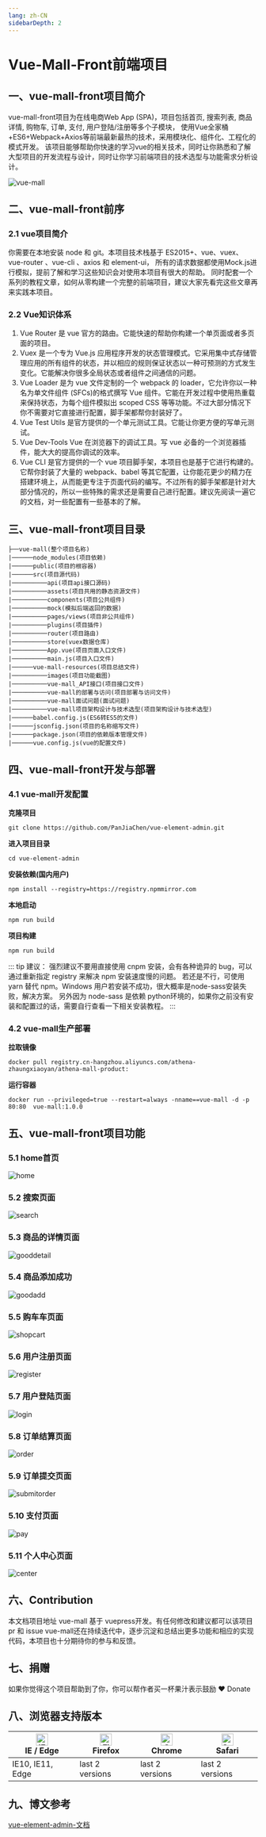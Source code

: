 ```yaml
---
lang: zh-CN
sidebarDepth: 2
---
```


# Vue-Mall-Front前端项目

## 一、vue-mall-front项目简介

vue-mall-front项目为在线电商Web App (SPA)，项目包括首页, 搜索列表, 商品详情, 购物车, 订单, 支付, 用户登陆/注册等多个子模块，
使用Vue全家桶+ES6+Webpack+Axios等前端最新最热的技术，采用模块化、组件化、工程化的模式开发。
该项目能够帮助你快速的学习vue的相关技术，同时让你熟悉和了解大型项目的开发流程与设计，同时让你学习前端项目的技术选型与功能需求分析设计。

<img :src="$withBase('/project/athena-mall/vue-mall.png')" alt="vue-mall">

## 二、vue-mall-front前序

### 2.1 vue项目简介

你需要在本地安装 node 和 git。本项目技术栈基于 ES2015+、vue、vuex、vue-router 、vue-cli 、axios 和 element-ui，
所有的请求数据都使用Mock.js进行模拟，提前了解和学习这些知识会对使用本项目有很大的帮助。
同时配套一个系列的教程文章，如何从零构建一个完整的前端项目，建议大家先看完这些文章再来实践本项目。

### 2.2 Vue知识体系

1. Vue Router 是 vue 官方的路由。它能快速的帮助你构建一个单页面或者多页面的项目。
2. Vuex 是一个专为 Vue.js 应用程序开发的状态管理模式。它采用集中式存储管理应用的所有组件的状态，并以相应的规则保证状态以一种可预测的方式发生变化。它能解决你很多全局状态或者组件之间通信的问题。
3. Vue Loader 是为 vue 文件定制的一个 webpack 的 loader，它允许你以一种名为单文件组件 (SFCs)的格式撰写 Vue 组件。它能在开发过程中使用热重载来保持状态，为每个组件模拟出 scoped CSS 等等功能。不过大部分情况下你不需要对它直接进行配置，脚手架都帮你封装好了。
4. Vue Test Utils 是官方提供的一个单元测试工具。它能让你更方便的写单元测试。
5. Vue Dev-Tools Vue 在浏览器下的调试工具。写 vue 必备的一个浏览器插件，能大大的提高你调试的效率。
6. Vue CLI 是官方提供的一个 vue 项目脚手架，本项目也是基于它进行构建的。它帮你封装了大量的 webpack、babel 等其它配置，让你能花更少的精力在搭建环境上，从而能更专注于页面代码的编写。不过所有的脚手架都是针对大部分情况的，所以一些特殊的需求还是需要自己进行配置。建议先阅读一遍它的文档，对一些配置有一些基本的了解。

## 三、vue-mall-front项目目录

```shell
├──vue-mall(整个项目名称)
|──────node_modules(项目依赖)
|──────public(项目的根容器)
|──────src(项目源代码)
|──────────api(项目api接口源码)
|──────────assets(项目共用的静态资源文件)
|──────────components(项目公共组件)
|──────────mock(模拟后端返回的数据)
|──────────pages/views(项目非公共组件)
|──────────plugins(项目插件)
|──────────router(项目路由)
|──────────store(vuex数据仓库)
|──────────App.vue(项目页面入口文件)
|──────────main.js(项目入口文件)
|──────vue-mall-resources(项目总结文件)
|──────────images(项目功能截图)
|──────────vue-mall_API接口(项目接口文件)
|──────────vue-mall的部署与访问(项目部署与访问文件)
|──────────vue-mall面试问题(面试问题)
|──────────vue-mall项目架构设计与技术选型(项目架构设计与技术选型)
|──────babel.config.js(ES6转ES5的文件)
|──────jsconfig.json(项目的名称缩写文件)
|──────package.json(项目的依赖版本管理文件)
|──────vue.config.js(vue的配置文件)
```

## 四、vue-mall-front开发与部署

### 4.1 vue-mall开发配置

**克隆项目**
```shell
git clone https://github.com/PanJiaChen/vue-element-admin.git
```
**进入项目目录**
```shell
cd vue-element-admin
```
**安装依赖(国内用户)**
```shell
npm install --registry=https://registry.npmmirror.com
```
**本地启动**
```shell
npm run build
```
**项目构建**
```shell
npm run build
```

::: tip
建议：
强烈建议不要用直接使用 cnpm 安装，会有各种诡异的 bug，可以通过重新指定 registry 来解决 npm 安装速度慢的问题。
若还是不行，可使用 yarn 替代 npm。Windows 用户若安装不成功，很大概率是node-sass安装失败，解决方案。
另外因为 node-sass 是依赖 python环境的，如果你之前没有安装和配置过的话，需要自行查看一下相关安装教程。
:::

### 4.2 vue-mall生产部署

**拉取镜像**
```shell
docker pull registry.cn-hangzhou.aliyuncs.com/athena-zhaungxiaoyan/athena-mall-product:
```
**运行容器**
```shell
docker run --privileged=true --restart=always -nname==vue-mall -d -p 80:80  vue-mall:1.0.0 
```

## 五、vue-mall-front项目功能
     
### 5.1 home首页

<img :src="$withBase('/project/athena-mall/home.png')" alt="home">

### 5.2 搜索页面

<img :src="$withBase('/project/athena-mall/search.png')" alt="search">

### 5.3 商品的详情页面

<img :src="$withBase('/project/athena-mall/gooddetail.png')" alt="gooddetail">

### 5.4 商品添加成功

<img :src="$withBase('/project/athena-mall/goodadd.png')" alt="goodadd">

### 5.5 购车车页面

<img :src="$withBase('/project/athena-mall/shopcart.png')" alt="shopcart">

### 5.6 用户注册页面

<img :src="$withBase('/project/athena-mall/register.png')" alt="register">

### 5.7 用户登陆页面

<img :src="$withBase('/project/athena-mall/login.png')" alt="login">

### 5.8 订单结算页面

<img :src="$withBase('/project/athena-mall/order.png')" alt="order">

### 5.9 订单提交页面

<img :src="$withBase('/project/athena-mall/submitorder.png')" alt="submitorder">

### 5.10 支付页面

<img :src="$withBase('/project/athena-mall/pay.png')" alt="pay">

### 5.11 个人中心页面

<img :src="$withBase('/project/athena-mall/center.png')" alt="center">

## 六、Contribution

本文档项目地址 vue-mall 基于 vuepress开发。有任何修改和建议都可以该项目 pr 和 issue
vue-mall还在持续迭代中，逐步沉淀和总结出更多功能和相应的实现代码，本项目也十分期待你的参与和反馈。

## 七、捐赠

如果你觉得这个项目帮助到了你，你可以帮作者买一杯果汁表示鼓励 ❤️ Donate

## 八、浏览器支持版本

| [<img src="https://raw.githubusercontent.com/alrra/browser-logos/master/src/edge/edge_48x48.png" alt="IE / Edge" width="24px" height="24px" />](http://godban.github.io/browsers-support-badges/)</br>IE / Edge | [<img src="https://raw.githubusercontent.com/alrra/browser-logos/master/src/firefox/firefox_48x48.png" alt="Firefox" width="24px" height="24px" />](http://godban.github.io/browsers-support-badges/)</br>Firefox | [<img src="https://raw.githubusercontent.com/alrra/browser-logos/master/src/chrome/chrome_48x48.png" alt="Chrome" width="24px" height="24px" />](http://godban.github.io/browsers-support-badges/)</br>Chrome | [<img src="https://raw.githubusercontent.com/alrra/browser-logos/master/src/safari/safari_48x48.png" alt="Safari" width="24px" height="24px" />](http://godban.github.io/browsers-support-badges/)</br>Safari |
| --------- | --------- | --------- | --------- |
| IE10, IE11, Edge| last 2 versions| last 2 versions| last 2 versions


## 九、博文参考

[vue-element-admin-文档](https://panjiachen.gitee.io/vue-element-admin-site/zh/guide/##%E7%9B%AE%E5%BD%95%E7%BB%93%E6%9E%84)










